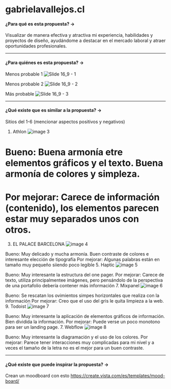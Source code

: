 # gabrielavallejos.cl
#### ¿Para qué es esta propuesta? →
Visualizar de manera efectiva y atractiva mi experiencia, habilidades y proyectos de diseño, ayudándome a destacar en el mercado laboral y atraer oportunidades profesionales.
- - - - - - - - - -
#### ¿Para quiénes es esta propuesta? →
Menos probable 1
![Slide 16_9 - 1](https://github.com/GabiVallejosB/gabrielavallejos.cl/assets/91471184/6e91048b-74e4-40ce-9755-a962fafd2c20)

Menos probable 2
![Slide 16_9 - 2](https://github.com/GabiVallejosB/gabrielavallejos.cl/assets/91471184/868164de-b956-40d2-b7a4-65e292b04e11)

Más probable
![Slide 16_9 - 3](https://github.com/GabiVallejosB/gabrielavallejos.cl/assets/91471184/a151d150-ccd5-4136-9284-6ae2b9132fcb)

- - - - - - - - - -
#### ¿Qué existe que es similar a la propuesta? →
Sitios del 1-6 (mencionar aspectos positivos y negativos)
1. Athlon
![image 3](https://github.com/GabiVallejosB/gabrielavallejos.cl/assets/91471184/faabf2ac-c6f8-4fe4-ae44-71be39af3641)

# Bueno: Buena armonía etre elementos gráficos y el texto. Buena armonía de colores y simpleza.
# Por mejorar: Carece de información (contenido), los elementos parecen estar muy separados unos con otros.
3. EL PALACE BARCELONA
![image 4](https://github.com/GabiVallejosB/gabrielavallejos.cl/assets/91471184/3abe735f-b9fe-4fbf-bf1c-3cbd95e01ff8)

Bueno: Muy delicado y mucha armonía. Buen contraste de colores e interesante elección de tipografía
Por mejorar: Algunas palabras están en tamaño muy pequeño siiendo poco legible
5. Haptic
![image 5](https://github.com/GabiVallejosB/gabrielavallejos.cl/assets/91471184/17fa4f43-7bd5-4cca-9e62-b3b30c125799)

Bueno: Muy interesante la estructura del one pager.
Por mejorar: Carece de texto, utiliza principalmentee imágenes, pero pensándolo de la perspectiva de una portafolio debería contener más información
7. Mixpanel
![image 6](https://github.com/GabiVallejosB/gabrielavallejos.cl/assets/91471184/f357f7d0-b657-450d-8ae2-9b9d0588caac)

Bueno: Se rescatan los ovimientos simpes horizontales que realiza con la información
Por mejorar: Creo que el uso del gris le quita limpieza a la web.
9. Todoist
   ![image 7](https://github.com/GabiVallejosB/gabrielavallejos.cl/assets/91471184/84373899-15aa-4064-9d0e-f83a59ca976a)

Bueno: Muy interesante la aplicación de elementos gráficos de información. Bien dividida la información.
Por mejorar: Puede verse un poco monotono para ser un landing page.
7. Webflow
![image 8](https://github.com/GabiVallejosB/gabrielavallejos.cl/assets/91471184/9b980f23-2cb8-421f-a088-549596ca20ed)
   
Bueno: Muy interesante la diagramación y el uso de los colores.
Por mejorar: Parece tener interacciones muy complicadas para mi nivel y a veces el tamaño de la letra no es el mejor para un buen contraste.
- - - - - - - - - -
#### ¿Qué existe que puede inspirar la propuesta? →
Crean un moodboard con esto
https://create.vista.com/es/templates/mood-board/
